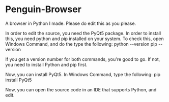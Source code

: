 # Penguin-Browser
A browser in Python I made.
Please do edit this as you please. 

In order to edit the source, you need the PyQt5 package. 
In order to install this, you need python and pip installed on your system. To check this, open Windows Command, and do the type the following:
python --version
pip --version

If you get a version number for both commands, you're good to go. If not, you need to install Python and pip first.

Now, you can install PyQt5. In Windows Command, type the following:
pip install PyQt5

Now, you can open the source code in an IDE that supports Python, and edit.

